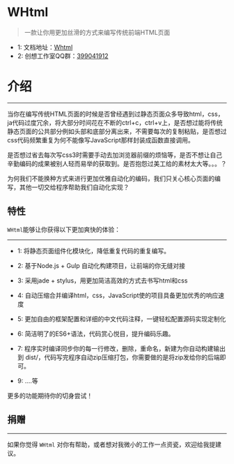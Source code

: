 # WHtml

> 一款让你用更加丝滑的方式来编写传统前端HTML页面

- 1: 文档地址：[Whtml](https://helpcode.github.io/Whtml/#/)
- 2: 创想工作室QQ群：[399041912](http://shang.qq.com/wpa/qunwpa?idkey=6311ead3dd326b975b76cb90590535973515776cf83d0854c0dc7b4a5c9cebfb)

# 介绍

---

当你在编写传统HTML页面的时候是否曾经遇到过静态页面众多导致html，css，ja代码过度冗余，将大部分时间花在不断的ctrl+c，ctrl+v上，是否想过能将传统静态页面的公共部分例如头部和底部分离出来，不需要每次的复制粘贴，是否想过css代码频繁重复为何不能像写JavaScript那样封装成函数直接调用。

是否想过省去每次写css3时需要手动去加浏览器前缀的烦恼等，是否不想让自己辛勤编码的成果被别人轻而易举的获取到。是否抱怨过美工给的素材太大等。。。？


为何我们不能换种方式来进行更加优雅自动化的编码，我们只关心核心页面的编写，其他一切交给程序帮助我们自动化实现？


## 特性

`WHtml`能够让你获得以下更加爽快的体验：

---

- 1: 将静态页面组件化模块化，降低重复代码的重复编写。

- 2: 基于Node.js + Gulp 自动化构建项目，让前端的你无缝对接

- 3: 采用jade + stylus，用更加简洁高效的方式去书写html和css

- 4: 自动压缩合并编译html，css，JavaScript使的项目具备更加优秀的响应速度

- 5: 更加自由的框架配置和详细的中文代码注释，一键轻松配置源码实现定制化

- 6: 简洁明了的ES6+语法，代码赏心悦目，提升编码乐趣。

- 7: 程序实时编译同步你的每一行修改，删除，重命名，新建为你自动构建输出到 dist/，代码写完程序自动zip压缩打包，你需要做的是将zip发给你的后端即可。

- 9: ....等

更多的功能期待你的切身尝试！


## 捐赠

---

如果你觉得 `WHtml` 对你有帮助，或者想对我微小的工作一点资瓷，欢迎给我提建议。